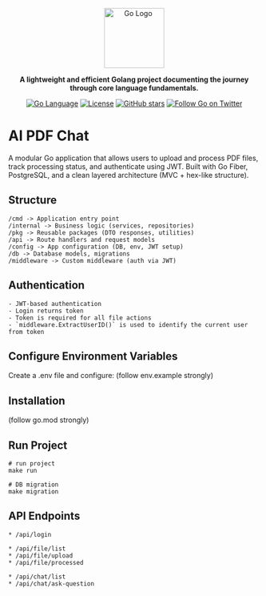 <p align="center">
  <a href="https://go.dev/" target="blank"><img src="https://go.dev/blog/go-brand/Go-Logo/PNG/Go-Logo_Blue.png" width="120" alt="Go Logo" /></a>
</p>

<p align="center"><strong>A lightweight and efficient Golang project documenting the journey through core language fundamentals.</strong></p>

<p align="center">
<a href="https://go.dev/" target="_blank"><img src="https://img.shields.io/badge/Language-Go-blue.svg" alt="Go Language" /></a>
<a href="https://github.com/" target="_blank"><img src="https://img.shields.io/github/license/yourusername/your-repo.svg" alt="License" /></a>
<a href="https://github.com/" target="_blank"><img src="https://img.shields.io/github/stars/yourusername/your-repo?style=social" alt="GitHub stars" /></a>
<a href="https://twitter.com/golang" target="_blank"><img src="https://img.shields.io/twitter/follow/golang.svg?style=social&label=Follow" alt="Follow Go on Twitter"></a>
</p>

# AI PDF Chat

A modular Go application that allows users to upload and process PDF files, track processing status, and authenticate using JWT. Built with Go Fiber, PostgreSQL, and a clean layered architecture (MVC + hex-like structure).


## Structure
```
/cmd -> Application entry point
/internal -> Business logic (services, repositories)
/pkg -> Reusable packages (DTO responses, utilities)
/api -> Route handlers and request models
/config -> App configuration (DB, env, JWT setup)
/db -> Database models, migrations
/middleware -> Custom middleware (auth via JWT)

```

## Authentication
```
- JWT-based authentication
- Login returns token
- Token is required for all file actions
- `middleware.ExtractUserID()` is used to identify the current user from token

```

## Configure Environment Variables

Create a .env file and configure: (follow env.example strongly)


## Installation 
(follow go.mod strongly)


## Run Project
```
# run project
make run

# DB migration
make migration
```

## API Endpoints
```
* /api/login

* /api/file/list
* /api/file/upload
* /api/file/processed

* /api/chat/list
* /api/chat/ask-question
```